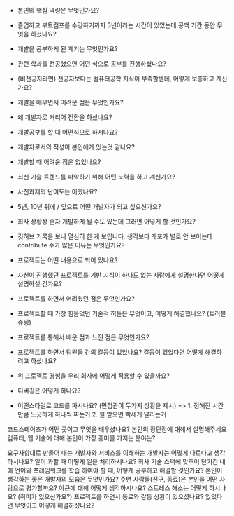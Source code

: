 * 본인의 핵심 역량은 무엇인가요?

* 졸업하고 부트캠프를 수강하기까지 3년이라는 시간이 있었는데 공백 기간 동안 무엇을 하셨나요?

* 개발을 공부하게 된 계기는 무엇인가요?

* 관련 학과를 전공했으면 어떤 식으로 공부를 진행하셨나요?

* (비전공자라면) 전공자보다는 컴퓨터공학 지식이 부족할텐데, 어떻게 보충하고 계신가요?

* 개발을 배우면서 어려운 점은 무엇인가요?

* 왜 개발자로 커리어 전환을 하셨나요?

* 개발공부를 할 때 어떤식으로 하시나요?

* 개발자로서의 적성이 본인에게 있는것 같나요?

* 개발할 때 어려운 점은 없었나요?

* 최신 기술 트렌드를 파악하기 위해 어떤 노력을 하고 계신가요?

* 사전과제의 난이도는 어땠나요?

* 5년, 10년 뒤에 / 앞으로 어떤 개발자가 되고 싶으신가요?

* 회사 상황상 혼자 개발하게 될 수도 있는데 그러면 어떻게 할 것인가요?

* 깃허브 기록을 보니 열심히 한 게 보입니다. 생각보다 레포가 별로 안 보이는데 contribute 수가 많은 
이유는 무엇인가요?

* 프로젝트는 어떤 내용으로 되어 있나요?

* 자신이 진행했던 프로젝트를 기반 지식이 하나도 없는 사람에게 설명한다면 어떻게 설명하실 건가요?

* 프로젝트를 하면서 어려웠던 점은 무엇인가요?

* 프로젝트할 때 가장 힘들었던 기술적 허들은 무엇이고, 어떻게 해결했나요? (트러블슈팅)

* 프로젝트를 통해서 배운 점과 느낀 점은 무엇인가요?

* 프로젝트를 하면서 팀원들 간의 갈등이 있었나요? 갈등이 있었다면 어떻게 해결하려고 하셨나요?

* 위 프로젝트 경험을 우리 회사에 어떻게 적용할 수 있을까요?

* 디버깅은 어떻게 하나요?

* 어떤스타일로 코드를 짜시나요?
(면접관이 두가지 상황을 제시)
=> 1. 정해진 시간만큼 느긋하게 하나씩 짜는거 2. 필 받으면 빡세게 달리는거


코드스테이츠가 어떤 곳이고 무엇을 배우셨나요?
본인의 장단점에 대해서 설명해주세요
컴퓨터, 웹 기술에 대해 본인이 가장 흥미를 가지는 분야는?

요구사항대로 만들어 내는 개발자와 서비스를 이해하는 개발자는 어떻게 다르다고 생각하시나요?
일이 과할 때 어떻게 일을 처리하시나요?
회사 기술 스택에 맞추어 단기간 내에 언어와 프레임워크를 학습 하여야 할 때, 어떻게 공부하고 해결할 것인가요?
본인이 생각하는 좋은 개발자의 모습은 무엇인가요?
주변 사람들(친구, 동료)은 본인을 어떤 사람으로 평가할까요?
야근에 대해 어떻게 생각하시나요?
스트레스 해소는 어떻게 하시나요? (취미가 있으신가요?)
프로젝트를 하면서 동료와 갈등 상황이 있으셨나요? 있었다면 무엇이고 어떻게 해결하셨나요?